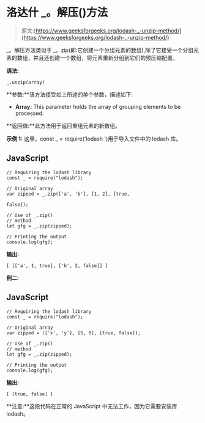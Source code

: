 # 洛达什 _。解压()方法

> 原文:[https://www.geeksforgeeks.org/lodash-_-unzip-method/](https://www.geeksforgeeks.org/lodash-_-unzip-method/)

_。解压方法类似于 _。zip(即:它创建一个分组元素的数组),除了它接受一个分组元素的数组，并且还创建一个数组，将元素重新分组到它们的预压缩配置。

**语法:**

```
_.unzip(array)

```

**参数:**该方法接受如上所述的单个参数，描述如下:

*   **Array:** This parameter holds the array of grouping elements to be processed.

**返回值:**此方法用于返回重组元素的新数组。

**示例 1:** 这里，const _ = require('lodash ')用于导入文件中的 lodash 库。

## JavaScript

```
// Requiring the lodash library 
const _ = require("lodash"); 

// Original array 
var zipped = _.zip(['a', 'b'], [1, 2], [true, 

false]);    

// Use of _.zip() 
// method
let gfg = _.zip(zipped);

// Printing the output 
console.log(gfg);
```

**输出:**

```
[ [['a', 1, true], ['b', 2, false]] ]

```

**例二:**

## JavaScript

```
// Requiring the lodash library 
const _ = require("lodash"); 

// Original array 
var zipped = (['x', 'y'], [5, 6], [true, false]);    

// Use of _.zip() 
// method
let gfg = _.zip(zipped);

// Printing the output 
console.log(gfg);
```

**输出:**

```
[ [true, false] ]

```

**注意:**这段代码在正常的 JavaScript 中无法工作，因为它需要安装库 lodash。
